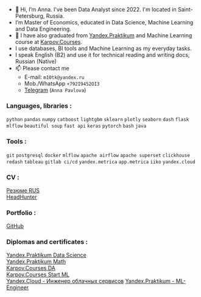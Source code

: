 - 👋 Hi, I’m Anna. I've been Data Analyst since 2022. I'm located in Saint-Petersburg, Russia. 
- I’m Master of Economics, educated in Data Science, Machine Learning and Data Engineering.
- 🌱 I have also graduated from [Yandex.Praktikum](https://practicum.yandex.ru/profile/data-scientist) and Machine Learning course at [Karpov.Courses](https://karpov.courses/).
- I use databases, BI tools and Machine Learning as my everyday tasks. 
- I speak English (B2) and use it for technical reading and writing docs, Russian (Native)
- 📫 Please contact me
  - E-mail: `m10tk@yandex.ru`
  - Mob./WhatsApp `+792I9452OI3`
  - [Telegram](https://t.me/AnnaPavlovaDS) (`Anna Pavlova`)

### Languages, libraries :
`python` `pandas` `numpy` `catboost` `lightgbm` `sklearn` `plotly` `seaborn` `dash` `flask` <br>
`mlflow` `beautiful soup` `fast api` `keras` `pytorch` `bash` `java` 

### Tools :
`git` `postgresql` `docker` `mlflow` `apache airflow` `apache superset` `clickhouse` <br>
`redash` `tableau` `gitlab ci/cd` `yandex.metrica` `app.metrica` `iiko` `yandex.cloud`

### CV :
[Резюме RUS](https://github.com/annapavlovads/DA_portfolio/blob/main/cv/cv_anna_pavlova_DA.md)<br> 
[HeadHunter](https://spb.hh.ru/resume/1523b2c7ff0b5dd6b80039ed1f3831676f7646)

### Portfolio :
[GitHub](https://github.com/annapavlovads/DA_portfolio) <br>

### Diplomas and certificates :
[Yandex.Praktikum Data Science](https://drive.google.com/file/d/1y492Yh2_KMLBz6OpsgWrbqJwZLqk7A7c/view?usp=sharing) <br>
[Yandex.Praktikum Math](https://drive.google.com/file/d/1u7n1LtuBNKsclhvaB0e--oGOUz8bry3B/view?usp=sharing)<br>
[Karpov.Courses DA](https://drive.google.com/file/d/1oAmbDiimraaNaxu1Ps9wK2oobTOBzRrt/view?usp=sharing) <br>
[Karpov.Courses Start ML](https://drive.google.com/file/d/1OLVy3HchmdksYIUCDCAfsK1-bGq-EDbU/view?usp=share_link) <br>
[Yandex.Cloud - Инженер облачных сервисов](https://drive.google.com/file/d/1fot-w9bp7Qk4MbLJm7cyyBKRKic1uQdJ/view?usp=sharing)
[Yandex.Praktikum - ML-Engineer](https://drive.google.com/file/d/1MlzoJR5INdWX6cYCATaUC5bTLIvNjS7r/view?usp=drive_link)
